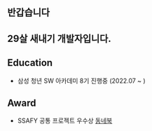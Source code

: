 ## 반갑습니다

## 29살 새내기 개발자입니다.



## Education

-   삼성 청년 SW 아카데미 8기 진행중 (2022.07 ~ )

## Award

-   SSAFY 공통 프로젝트 우수상 [동네북](https://github.com/HyunseokCheong/TownBook)
